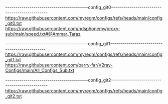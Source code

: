 -----------------------------------------config_git0----------------------------------------------<br>
https://raw.githubusercontent.com/myregm/configs/refs/heads/main/config_git0.txt<br>
https://raw.githubusercontent.com/ndsphonemy/proxy-sub/main/speed.txt#@Ammar_Taraz

-----------------------------------------config_git1----------------------------------------------<br>
https://raw.githubusercontent.com/myregm/configs/refs/heads/main/config_git1.txt <br>
https://raw.githubusercontent.com/barry-far/V2ray-Configs/main/All_Configs_Sub.txt

-----------------------------------------config_git2----------------------------------------------<br>
https://raw.githubusercontent.com/myregm/configs/refs/heads/main/config_git2.txt
